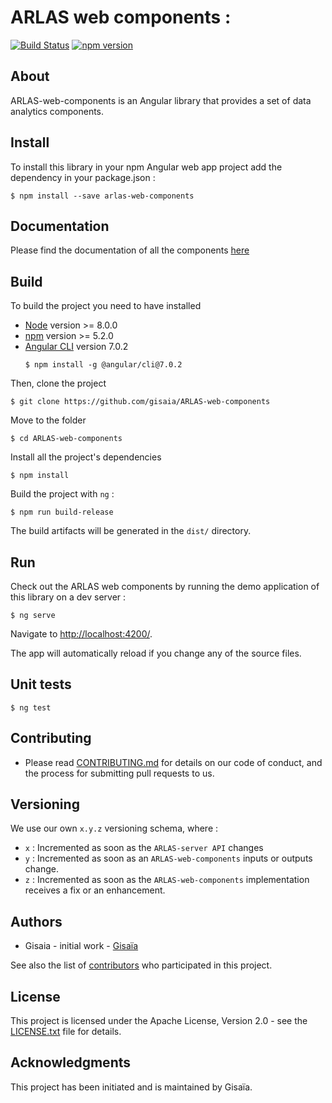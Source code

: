# ARLAS web components :

[![Build Status](https://travis-ci.org/gisaia/ARLAS-web-components.svg?branch=develop)](https://travis-ci.org/gisaia/ARLAS-web-components)
[![npm version](https://badge.fury.io/js/arlas-web-components.svg)](https://badge.fury.io/js/arlas-web-components)

## About

ARLAS-web-components is an Angular library that provides a set of data analytics components.

## Install

To install this library in your npm Angular web app project add the dependency in your package.json :

```shell
$ npm install --save arlas-web-components
```

## Documentation

Please find the documentation of all the components [here](http://docs.arlas.io/arlas-tech/current/classes/_components_donut_donut_component_.donutcomponent/)

## Build

To build the project you need to have installed
- [Node](https://nodejs.org/en/) version >= 8.0.0 
- [npm](https://github.com/npm/npm) version >= 5.2.0
- [Angular CLI](https://github.com/angular/angular-cli) version 7.0.2
  ```
  $ npm install -g @angular/cli@7.0.2
  ```

Then, clone the project

```shell
$ git clone https://github.com/gisaia/ARLAS-web-components
```

Move to the folder

```shell
$ cd ARLAS-web-components
```

Install all the project's dependencies

```shell
$ npm install
```

Build the project with `ng` :

```shell
$ npm run build-release
```

The build artifacts will be generated in the `dist/` directory. 


## Run 

Check out the ARLAS web components by running the demo application of this library on a dev server  :

```shell
$ ng serve 
```

Navigate to [http://localhost:4200/](http://localhost:4200/).

 The app will automatically reload if you change any of the source files.

## Unit tests

```shell
$ ng test
```

## Contributing

- Please read [CONTRIBUTING.md](CONTRIBUTING.md) for details on our code of conduct, and the process for submitting pull requests to us.

## Versioning

We use our own `x.y.z` versioning schema, where :

- `x` : Incremented as soon as the `ARLAS-server API` changes
- `y` : Incremented as soon as an `ARLAS-web-components` inputs or outputs change.
- `z` : Incremented as soon as the `ARLAS-web-components` implementation receives a fix or an enhancement.

## Authors

- Gisaia - initial work - [Gisaïa](https://gisaia.com/) 

See also the list of [contributors](https://github.com/gisaia/ARLAS-web-components/graphs/contributors) who participated in this project.

## License

This project is licensed under the Apache License, Version 2.0 - see the [LICENSE.txt](https://github.com/gisaia/ARLAS-web-components/blob/develop/LICENSE.txt) file for details.

## Acknowledgments

This project has been initiated and is maintained by Gisaïa.
